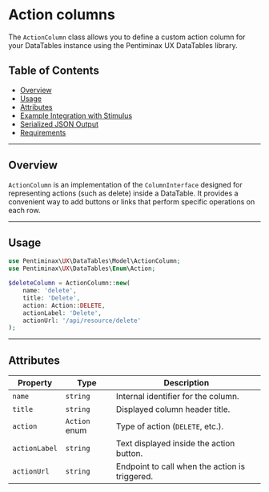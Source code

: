 # Action columns

The `ActionColumn` class allows you to define a custom action column for your DataTables instance using the Pentiminax UX DataTables library.

## Table of Contents

* [Overview](#overview)
* [Usage](#usage)
* [Attributes](#attributes)
* [Example Integration with Stimulus](#example-integration-with-stimulus)
* [Serialized JSON Output](#serialized-json-output)
* [Requirements](#requirements)

---

## Overview

`ActionColumn` is an implementation of the `ColumnInterface` designed for representing actions (such as delete) inside a DataTable. It provides a convenient way to add buttons or links that perform specific operations on each row.

---

## Usage

```php
use Pentiminax\UX\DataTables\Model\ActionColumn;
use Pentiminax\UX\DataTables\Enum\Action;

$deleteColumn = ActionColumn::new(
    name: 'delete',
    title: 'Delete',
    action: Action::DELETE,
    actionLabel: 'Delete',
    actionUrl: '/api/resource/delete'
);
```

---

## Attributes

| Property      | Type          | Description                                    |
| ------------- | ------------- | ---------------------------------------------- |
| `name`        | `string`      | Internal identifier for the column.            |
| `title`       | `string`      | Displayed column header title.                 |
| `action`      | `Action` enum | Type of action (`DELETE`, etc.).               |
| `actionLabel` | `string`      | Text displayed inside the action button.       |
| `actionUrl`   | `string`      | Endpoint to call when the action is triggered. |